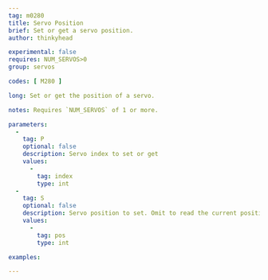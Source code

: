 ```yaml
---
tag: m0280
title: Servo Position
brief: Set or get a servo position.
author: thinkyhead

experimental: false
requires: NUM_SERVOS>0
group: servos

codes: [ M280 ]

long: Set or get the position of a servo.

notes: Requires `NUM_SERVOS` of 1 or more.

parameters:
  -
    tag: P
    optional: false
    description: Servo index to set or get
    values:
      -
        tag: index
        type: int
  -
    tag: S
    optional: false
    description: Servo position to set. Omit to read the current position.
    values:
      -
        tag: pos
        type: int

examples:

---
```


